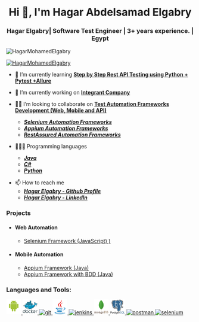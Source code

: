<h1 align="center">Hi 👋, I'm Hagar Abdelsamad Elgabry </h1>
<h3 align="center">Hagar Elgabry| Software Test Engineer | 3+ years experience. | Egypt</h3>

<p align="left"> <img src="https://komarev.com/ghpvc/?username=HagarMohamedElgabry&label=Profile%20views&color=0e75b6&style=flat" alt="HagarMohamedElgabry" /> </p>

<p align="left"> <a href="https://github.com/ryo-ma/github-profile-trophy"><img src="https://github-profile-trophy.vercel.app/?username=HagarMohamedElgabry" alt="HagarMohamedElgabry" /></a> </p>

- 🌱 I’m currently learning <a href ="https://www.udemy.com/course/api-testing-python/"><b> Step by Step Rest API Testing using Python + Pytest +Allure </b> </a>

- 🔭 I’m currently working on <a href ="https://integrant.com/"><b>Integrant Company</b> </a>


<!-- - All of my projects are available at <a href="https://github.com/HagarMohamedElgabry"><b>Hagar Elgabry - Github Profile</b></a>
 -->
<!-- - 💻 All of my projects are available at <a href="https://github.com/HagarMohamedElgabry"><b>Hagar Elgabry - Github Profile</b></a> -->

- 👨‍💻 I’m looking to collaborate on <a href="https://github.com/HagarMohamedElgabry"><b> Test Automation Frameworks Development (Web, Mobile and API)</b></a>
	- <a href="https://github.com/stars/HagarMohamedElgabry/lists/selenium-automation-frameworks"> <b> <i> Selenium Automation Frameworks </i> </b> </a>
	- <a href="https://github.com/stars/HagarMohamedElgabry/lists/appium-framework"> <b> <i> Appium Automation Frameworks </i> </b> </a>	
	- <a href="https://github.com/stars/HagarMohamedElgabry/lists/restassured-automation-framework"> <b> <i> RestAssured Automation Frameworks </i> </b> </a>

- 👨🏽‍💻 Programming languages
	- <a href="https://github.com/stars/HagarMohamedElgabry/lists/programming-language-java"> <b> <i> Java </i> </b> </a>
	- <a href="https://github.com/stars/HagarMohamedElgabry/lists/programming-language-C#"> <b> <i> C# </i> </b> </a>
	- <a href="https://github.com/stars/HagarMohamedElgabry/lists/programming-language-python"> <b> <i> Python </i> </b> </a>


<!-- - 📫 How to reach me **hagar.elgabry26@gmail.com** and <a href="https://github.com/HagarMohamedElgabry"> <b> Hagar Github Page</b></a>
 -->
- 📫 How to reach me 
	- <a href="https://github.com/HagarMohamedElgabry/"> <b> <i> Hagar Elgabry - Github Profile </i> </b> </a>	
	- <a href="https://www.linkedin.com/in/hagar-el-gabry"> <b> <i> Hagar Elgabry - LinkedIn </i> </b> </a>	

<!-- 
<h3 align="left">Connect with me:</h3>
<p align="left"> <a href="https://www.linkedin.com/in/hagar-el-gabry" target="blank"><img align="center" src="https://raw.githubusercontent.com/rahuldkjain/github-profile-readme-generator/master/src/images/icons/Social/linked-in-alt.svg" alt="rajat-v-3b0685128/" height="30" width="40" /></a></p>
 -->
<!-- <ul class="icons">
	<li><a href="https://www.linkedin.com/in/hagar-el-gabry" class="icon brands fa-linkedin"><span class="label">LinkedIn</span></a></li>
	<li><a href="https://github.com/HagarMohamedElgabry" class="icon brands fa-github"><span class="label">GitHub</span></a></li>
	<li><a href="https://github.com/HagarMohamedElgabry class="icon brands fa-github-alt"><span class="label">GitHub Page</span></a></li>
</ul> -->

<article>
	<h3>Projects</h3>
		<ul>
			<li><h4>Web Automation</h4></li>
			<ul style="list-style-type:circle">
				<li> <a href="https://github.com/HagarMohamedElgabry/Automation-Using-JavaScript"> Selenium Framework (JavaScript) )</a> </li>			</ul>
		</ul>
		<ul>
			<li><h4>Mobile Automation</h4></li>
			<ul style="list-style-type:circle">
				<li> <a target="_blank" href="https://github.com/HagarMohamedElgabry/AppiumAutomationFrameworkUsingJava"> 
                        Appium Framework (Java) </a> </li>	
			<li> <a target="_blank" href="https://github.com/HagarMohamedElgabry/AppiumAutomationFramework-BDD"> 
                        Appium Framework with BDD (Java) </a> </li>	
			
		
</article>

<h3 align="left">Languages and Tools:</h3>
<p align="left"> <a href="https://developer.android.com" target="_blank" rel="noreferrer"> <img src="https://raw.githubusercontent.com/devicons/devicon/master/icons/android/android-original-wordmark.svg" alt="android" width="40" height="40"/> </a> <a href="https://www.docker.com/" target="_blank" rel="noreferrer"> <img src="https://raw.githubusercontent.com/devicons/devicon/master/icons/docker/docker-original-wordmark.svg" alt="docker" width="40" height="40"/> </a> <a href="https://git-scm.com/" target="_blank" rel="noreferrer"> <img src="https://www.vectorlogo.zone/logos/git-scm/git-scm-icon.svg" alt="git" width="40" height="40"/> </a> <a href="https://www.java.com" target="_blank" rel="noreferrer"> <img src="https://raw.githubusercontent.com/devicons/devicon/master/icons/java/java-original.svg" alt="java" width="40" height="40"/> </a> <a href="https://www.jenkins.io" target="_blank" rel="noreferrer"> <img src="https://www.vectorlogo.zone/logos/jenkins/jenkins-icon.svg" alt="jenkins" width="40" height="40"/> </a> <a href="https://www.mongodb.com/" target="_blank" rel="noreferrer"> <img src="https://raw.githubusercontent.com/devicons/devicon/master/icons/mongodb/mongodb-original-wordmark.svg" alt="mongodb" width="40" height="40"/> </a> <a href="https://www.postgresql.org" target="_blank" rel="noreferrer"> <img src="https://raw.githubusercontent.com/devicons/devicon/master/icons/postgresql/postgresql-original-wordmark.svg" alt="postgresql" width="40" height="40"/> </a> <a href="https://postman.com" target="_blank" rel="noreferrer"> <img src="https://www.vectorlogo.zone/logos/getpostman/getpostman-icon.svg" alt="postman" width="40" height="40"/> </a> <a href="https://www.selenium.dev" target="_blank" rel="noreferrer"> <img src="https://raw.githubusercontent.com/detain/svg-logos/780f25886640cef088af994181646db2f6b1a3f8/svg/selenium-logo.svg" alt="selenium" width="40" height="40"/> </a> </p>
